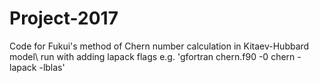 # Project-2017
Code for Fukui's method of Chern number calculation in Kitaev-Hubbard model\\
run with adding lapack flags e.g. 'gfortran chern.f90 -0 chern -lapack -lblas'
